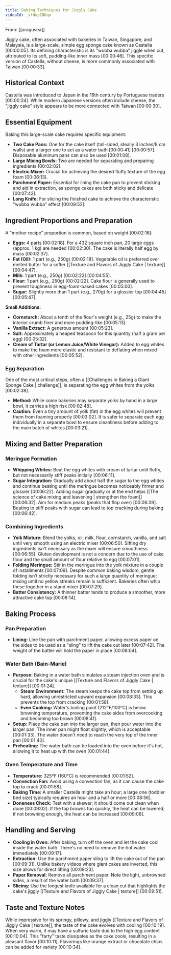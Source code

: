 ```yaml
---
title: Baking Techniques for Jiggly Cake
videoId: _vfdupZNKqo
---
```


From: [[aragusea]] <br/> 

Jiggly cake, often associated with bakeries in Taiwan, Singapore, and Malaysia, is a large-scale, simple egg sponge cake known as Castella <a class="yt-timestamp" data-t="00:00:05">[00:00:05]</a>. Its defining characteristic is its "wubba wubba" jiggle when cut, attributed to its soft, pudding-like inner mass <a class="yt-timestamp" data-t="00:00:46">[00:00:46]</a>. This specific version of Castella, without cheese, is more commonly associated with Taiwan <a class="yt-timestamp" data-t="00:00:33">[00:00:33]</a>.

## Historical Context

Castella was introduced to Japan in the 16th century by Portuguese traders <a class="yt-timestamp" data-t="00:00:24">[00:00:24]</a>. While modern Japanese versions often include cheese, the "jiggly cake" style appears to be more connected with Taiwan <a class="yt-timestamp" data-t="00:00:30">[00:00:30]</a>.

## Essential Equipment

Baking this large-scale cake requires specific equipment:
*   **Two Cake Pans:** One for the cake itself (tall-sided, ideally 3 inches/8 cm walls) and a larger one to act as a water bath <a class="yt-timestamp" data-t="00:00:41">[00:00:41]</a> <a class="yt-timestamp" data-t="00:00:57">[00:00:57]</a>. Disposable aluminum pans can also be used <a class="yt-timestamp" data-t="00:01:08">[00:01:08]</a>.
*   **Large Mixing Bowls:** Two are needed for separating and preparing ingredients <a class="yt-timestamp" data-t="00:02:02">[00:02:02]</a>.
*   **Electric Mixer:** Crucial for achieving the desired fluffy texture of the egg foam <a class="yt-timestamp" data-t="00:06:13">[00:06:13]</a>.
*   **Parchment Paper:** Essential for lining the cake pan to prevent sticking and aid in extraction, as sponge cakes are both sticky and delicate <a class="yt-timestamp" data-t="00:07:42">[00:07:42]</a>.
*   **Long Knife:** For slicing the finished cake to achieve the characteristic "wubba wubba" effect <a class="yt-timestamp" data-t="00:09:52">[00:09:52]</a>.

## Ingredient Proportions and Preparation

A "mother recipe" proportion is common, based on weight <a class="yt-timestamp" data-t="00:02:16">[00:02:16]</a>:
*   **Eggs:** 4 parts <a class="yt-timestamp" data-t="00:02:18">[00:02:18]</a>. For a 432 square inch pan, 20 large eggs (approx. 1 kg) are needed <a class="yt-timestamp" data-t="00:02:30">[00:02:30]</a>. The cake is literally half egg by mass <a class="yt-timestamp" data-t="00:02:37">[00:02:37]</a>.
*   **Fat (Oil):** 1 part (e.g., 250g) <a class="yt-timestamp" data-t="00:02:18">[00:02:18]</a>. Vegetable oil is preferred over melted butter for a softer [[Texture and Flavors of Jiggly Cake | texture]] <a class="yt-timestamp" data-t="00:04:47">[00:04:47]</a>.
*   **Milk:** 1 part (e.g., 250g) <a class="yt-timestamp" data-t="00:02:22">[00:02:22]</a> <a class="yt-timestamp" data-t="00:04:55">[00:04:55]</a>.
*   **Flour:** 1 part (e.g., 250g) <a class="yt-timestamp" data-t="00:02:22">[00:02:22]</a>. Cake flour is generally used to prevent toughness in egg-foam-based cakes <a class="yt-timestamp" data-t="00:05:00">[00:05:00]</a>.
*   **Sugar:** Slightly more than 1 part (e.g., 270g) for a glossier top <a class="yt-timestamp" data-t="00:04:45">[00:04:45]</a> <a class="yt-timestamp" data-t="00:05:47">[00:05:47]</a>.

**Small Additions:**
*   **Cornstarch:** About a tenth of the flour's weight (e.g., 25g) to make the interior crumb finer and more pudding-like <a class="yt-timestamp" data-t="00:05:13">[00:05:13]</a>.
*   **Vanilla Extract:** A generous amount <a class="yt-timestamp" data-t="00:05:23">[00:05:23]</a>.
*   **Salt:** Approximately a heaped teaspoon for this quantity (half a gram per egg) <a class="yt-timestamp" data-t="00:05:32">[00:05:32]</a>.
*   **Cream of Tartar (or Lemon Juice/White Vinegar):** Added to egg whites to make the foam more elastic and resistant to deflating when mixed with other ingredients <a class="yt-timestamp" data-t="00:05:52">[00:05:52]</a>.

### Egg Separation
One of the most critical steps, often a [[Challenges in Baking a Giant Sponge Cake | challenge]], is separating the egg whites from the yolks <a class="yt-timestamp" data-t="00:02:38">[00:02:38]</a>.
*   **Method:** While some bakeries may separate yolks by hand in a large bowl, it carries a high risk <a class="yt-timestamp" data-t="00:02:48">[00:02:48]</a>.
*   **Caution:** Even a tiny amount of yolk (fat) in the egg whites will prevent them from foaming properly <a class="yt-timestamp" data-t="00:03:02">[00:03:02]</a>. It is safer to separate each egg individually in a separate bowl to ensure cleanliness before adding to the main batch of whites <a class="yt-timestamp" data-t="00:03:21">[00:03:21]</a>.

## Mixing and Batter Preparation

### Meringue Formation
*   **Whipping Whites:** Beat the egg whites with cream of tartar until fluffy, but not necessarily stiff peaks initially <a class="yt-timestamp" data-t="00:06:11">[00:06:11]</a>.
*   **Sugar Integration:** Gradually add about half the sugar to the egg whites and continue beating until the meringue becomes noticeably firmer and glossier <a class="yt-timestamp" data-t="00:06:22">[00:06:22]</a>. Adding sugar gradually or at the end helps [[The science of cake mixing and leavening | strengthen the foam]] <a class="yt-timestamp" data-t="00:06:32">[00:06:32]</a>. Aim for medium peaks (peaks that flop over) <a class="yt-timestamp" data-t="00:06:39">[00:06:39]</a>. Beating to stiff peaks with sugar can lead to top cracking during baking <a class="yt-timestamp" data-t="00:06:42">[00:06:42]</a>.

### Combining Ingredients
*   **Yolk Mixture:** Blend the yolks, oil, milk, flour, cornstarch, vanilla, and salt until very smooth using an electric mixer <a class="yt-timestamp" data-t="00:06:50">[00:06:50]</a>. Sifting dry ingredients isn't necessary as the mixer will ensure smoothness <a class="yt-timestamp" data-t="00:06:55">[00:06:55]</a>. Gluten development is not a concern due to the use of cake flour and the small amount of flour relative to egg <a class="yt-timestamp" data-t="00:07:01">[00:07:01]</a>.
*   **Folding Meringue:** Stir in the meringue into the yolk mixture in a couple of installments <a class="yt-timestamp" data-t="00:07:09">[00:07:09]</a>. Despite common baking wisdom, gentle folding isn't strictly necessary for such a large quantity of meringue; mixing until no yellow streaks remain is sufficient. Bakeries often whip these together in a stand mixer <a class="yt-timestamp" data-t="00:07:29">[00:07:29]</a>.
*   **Batter Consistency:** A thinner batter tends to produce a smoother, more attractive cake top <a class="yt-timestamp" data-t="00:08:14">[00:08:14]</a>.

## Baking Process

### Pan Preparation
*   **Lining:** Line the pan with parchment paper, allowing excess paper on the sides to be used as a "sling" to lift the cake out later <a class="yt-timestamp" data-t="00:07:42">[00:07:42]</a>. The weight of the batter will hold the paper in place <a class="yt-timestamp" data-t="00:08:04">[00:08:04]</a>.

### Water Bath (Bain-Marie)
*   **Purpose:** Baking in a water bath simulates a steam injection oven and is crucial for the cake's unique [[Texture and Flavors of Jiggly Cake | texture]] <a class="yt-timestamp" data-t="00:01:24">[00:01:24]</a>.
    *   **Steam Environment:** The steam keeps the cake top from setting up hard, allowing unrestricted upward expansion <a class="yt-timestamp" data-t="00:08:33">[00:08:33]</a>. This prevents the top from cracking <a class="yt-timestamp" data-t="00:01:58">[00:01:58]</a>.
    *   **Even Cooking:** Water's boiling point (212°F/100°C) is below browning temperature, preventing the cake sides from overcooking and becoming too brown <a class="yt-timestamp" data-t="00:08:41">[00:08:41]</a>.
*   **Setup:** Place the cake pan into the larger pan, then pour water into the larger pan. The inner pan might float slightly, which is acceptable <a class="yt-timestamp" data-t="00:01:33">[00:01:33]</a>. The water doesn't need to reach the very top of the inner pan <a class="yt-timestamp" data-t="00:01:40">[00:01:40]</a>.
*   **Preheating:** The water bath can be loaded into the oven before it's hot, allowing it to heat up with the oven <a class="yt-timestamp" data-t="00:01:44">[00:01:44]</a>.

### Oven Temperature and Time
*   **Temperature:** 325°F (160°C) is recommended <a class="yt-timestamp" data-t="00:01:52">[00:01:52]</a>.
*   **Convection Fan:** Avoid using a convection fan, as it can cause the cake top to crack <a class="yt-timestamp" data-t="00:01:58">[00:01:58]</a>.
*   **Baking Time:** A smaller Castella might take an hour; a large one (toddler bed size) typically requires an hour and a half or more <a class="yt-timestamp" data-t="00:08:56">[00:08:56]</a>.
*   **Doneness Check:** Test with a skewer; it should come out clean when done <a class="yt-timestamp" data-t="00:09:02">[00:09:02]</a>. If the top browns too quickly, the heat can be lowered; if not browning enough, the heat can be increased <a class="yt-timestamp" data-t="00:09:06">[00:09:06]</a>.

## Handling and Serving

*   **Cooling in Oven:** After baking, turn off the oven and let the cake cool inside the water bath. There's no need to remove the hot water immediately <a class="yt-timestamp" data-t="00:09:17">[00:09:17]</a>.
*   **Extraction:** Use the parchment paper sling to lift the cake out of the pan <a class="yt-timestamp" data-t="00:09:31">[00:09:31]</a>. Unlike bakery videos where giant cakes are inverted, this size allows for direct lifting <a class="yt-timestamp" data-t="00:09:23">[00:09:23]</a>.
*   **Paper Removal:** Remove all parchment paper. Note the light, unbrowned sides, a result of the water bath <a class="yt-timestamp" data-t="00:09:37">[00:09:37]</a>.
*   **Slicing:** Use the longest knife available for a clean cut that highlights the cake's jiggly [[Texture and Flavors of Jiggly Cake | texture]] <a class="yt-timestamp" data-t="00:09:51">[00:09:51]</a>.

## Taste and Texture Notes

While impressive for its springy, pillowy, and jiggly [[Texture and Flavors of Jiggly Cake | texture]], the taste of the cake evolves with cooling <a class="yt-timestamp" data-t="00:10:19">[00:10:19]</a>. When very warm, it may have a sulfuric taste due to the high egg content <a class="yt-timestamp" data-t="00:10:04">[00:10:04]</a>. This "farty" taste dissipates as the cake cools, resulting in a pleasant flavor <a class="yt-timestamp" data-t="00:10:11">[00:10:11]</a>. Flavorings like orange extract or chocolate chips can be added for variety <a class="yt-timestamp" data-t="00:10:34">[00:10:34]</a>.